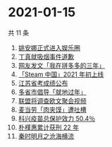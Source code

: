 # 2021-01-15

共 11 条

<!-- BEGIN -->
<!-- 最后更新时间 Fri Jan 15 2021 02:17:17 GMT+0800 (CST) -->
1. [姚安娜正式进入娱乐圈](https://www.zhihu.com/search?q=姚安娜)
1. [丁真就吸烟事件道歉](https://www.zhihu.com/search?q=丁真抽烟)
1. [网友发文「我在拼多多的三年」](https://www.zhihu.com/search?q=我在拼多多的三年)
1. [「Steam 中国」2021 年初上线](https://www.zhihu.com/search?q=steam中国)
1. [江苏省考成绩公布](https://www.zhihu.com/search?q=江苏省考)
1. [多省市倡导「就地过年」](https://www.zhihu.com/search?q=就地过年)
1. [联盟将调查欧文聚会视频](https://www.zhihu.com/search?q=欧文)
1. [麦当劳「肉夹馍」遭吐槽](https://www.zhihu.com/search?q=麦当劳肉夹馍)
1. [科兴疫苗总保护效力 50.4％](https://www.zhihu.com/search?q=科兴疫苗)
1. [朴槿惠累计获刑 22 年](https://www.zhihu.com/search?q=朴槿惠)
1. [秦时明月之沧海横流](https://www.zhihu.com/search?q=秦时明月之沧海横流)
<!-- END -->
